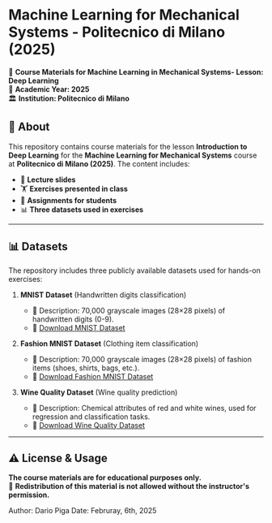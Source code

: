 # Machine Learning for Mechanical Systems - Politecnico di Milano (2025)  
📌 **Course Materials for Machine Learning in Mechanical Systems- Lesson: Deep Learning**  
📅 **Academic Year: 2025**  
🏛️ **Institution: Politecnico di Milano**  

## 📖 About  
This repository contains course materials for the lesson **Introduction to Deep Learning** for the **Machine Learning for Mechanical Systems** course at **Politecnico di Milano (2025)**. The content includes:  

- 📂 **Lecture slides**  
- 🏋️ **Exercises presented in class**  
- 📝 **Assignments for students**  
- 📊 **Three datasets used in exercises**  

---

## 📊 Datasets  
The repository includes three publicly available datasets used for hands-on exercises:  

1. **MNIST Dataset** (Handwritten digits classification)  
   - 📌 Description: 70,000 grayscale images (28×28 pixels) of handwritten digits (0-9).  
   - 🔗 [Download MNIST Dataset](https://www.kaggle.com/datasets/hojjatk/mnist-dataset)  

2. **Fashion MNIST Dataset** (Clothing item classification)  
   - 📌 Description: 70,000 grayscale images (28×28 pixels) of fashion items (shoes, shirts, bags, etc.).  
   - 🔗 [Download Fashion MNIST Dataset](https://www.kaggle.com/datasets/zalando-research/fashionmnist)  

3. **Wine Quality Dataset** (Wine quality prediction)  
   - 📌 Description: Chemical attributes of red and white wines, used for regression and classification tasks.  
   - 🔗 [Download Wine Quality Dataset](https://archive.ics.uci.edu/ml/datasets/Wine+Quality)  

---

## ⚠️ License & Usage  
**The course materials are for educational purposes only.**  
📌 **Redistribution of this material is not allowed without the instructor's permission.**  

Author: Dario Piga
Date: Februray, 6th, 2025
